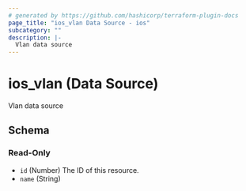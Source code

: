 ```yaml
---
# generated by https://github.com/hashicorp/terraform-plugin-docs
page_title: "ios_vlan Data Source - ios"
subcategory: ""
description: |-
  Vlan data source
---
```


# ios_vlan (Data Source)

Vlan data source



<!-- schema generated by tfplugindocs -->
## Schema

### Read-Only

- `id` (Number) The ID of this resource.
- `name` (String)
